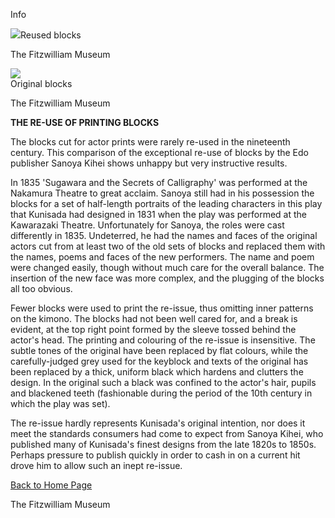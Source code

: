 Info

[![](KUN/kunisada/small/Kunisada%20Loan%20S220.jpg)](KUN/knu220.htm)Reused blocks  

 The Fitzwilliam Museum

[![](KUN/kunisada/small/Kunisada%20Loan%20S171.jpg)](KUN/kun171.htm)  
Original blocks  

 The Fitzwilliam Museum

**THE RE-USE OF PRINTING BLOCKS**

The blocks cut for actor prints were rarely re-used in the nineteenth century. This comparison of the exceptional re-use of blocks by the Edo publisher Sanoya Kihei shows unhappy but very instructive results.

In 1835 'Sugawara and the Secrets of Calligraphy' was performed at the Nakamura Theatre to great acclaim. Sanoya still had in his possession the blocks for a set of half-length portraits of the leading characters in this play that Kunisada had designed in 1831 when the play was performed at the Kawarazaki Theatre. Unfortunately for Sanoya, the roles were cast differently in 1835. Undeterred, he had the names and faces of the original actors cut from at least two of the old sets of blocks and replaced them with the names, poems and faces of the new performers. The name and poem were changed easily, though without much care for the overall balance. The insertion of the new face was more complex, and the plugging of the blocks all too obvious.

Fewer blocks were used to print the re-issue, thus omitting inner patterns on the kimono. The blocks had not been well cared for, and a break is evident, at the top right point formed by the sleeve tossed behind the actor's head. The printing and colouring of the re-issue is insensitive. The subtle tones of the original have been replaced by flat colours, while the carefully-judged grey used for the keyblock and texts of the original has been replaced by a thick, uniform black which hardens and clutters the design. In the original such a black was confined to the actor's hair, pupils and blackened teeth (fashionable during the period of the 10th century in which the play was set).

The re-issue hardly represents Kunisada's original intention, nor does it meet the standards consumers had come to expect from Sanoya Kihei, who published many of Kunisada's finest designs from the late 1820s to 1850s. Perhaps pressure to publish quickly in order to cash in on a current hit drove him to allow such an inept re-issue.

[Back to Home Page](texthomepage.htm)


 The Fitzwilliam Museum
